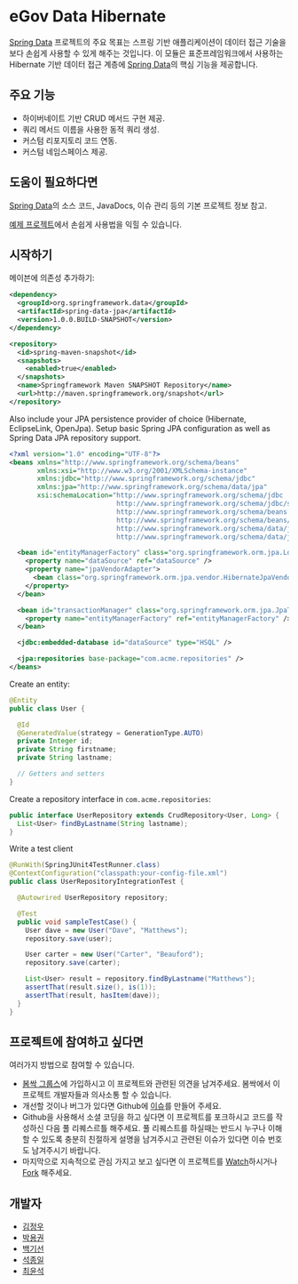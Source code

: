 # eGov Data Hibernate #

[Spring Data](http://www.springsource.org/spring-data) 프로젝트의 주요 목표는 스프링 기반 애플리케이션이 데이터 접근 기술을 보다 손쉽게 사용할 수 있게 해주는 것입니다. 이 모듈은 표준프레임워크에서 사용하는 Hibernate 기반 데이터 접근 계층에 [Spring Data](http://www.springsource.org/spring-data)의 핵심 기능을 제공합니다.

## 주요 기능 ##

* 하이버네이트 기반 CRUD 메서드 구현 제공.
* 쿼리 메서드 이름을 사용한 동적 쿼리 생성.
* 커스텀 리포지토리 코드 연동.
* 커스텀 네임스페이스 제공.

## 도움이 필요하다면 ##

[Spring Data](http://www.springsource.org/spring-data)의 소스 코드, JavaDocs, 이슈 관리 등의 기본 프로젝트 정보 참고.

[예제 프로젝트](https://github.com/spring-sprout/egov-data/tree/master/egov-data-hibernate-sample)에서 손쉽게 사용법을 익힐 수 있습니다.

## 시작하기 ##

메이븐에 의존성 추가하기:
```xml
<dependency>
  <groupId>org.springframework.data</groupId>
  <artifactId>spring-data-jpa</artifactId>
  <version>1.0.0.BUILD-SNAPSHOT</version>
</dependency>

<repository>
  <id>spring-maven-snapshot</id>
  <snapshots>
    <enabled>true</enabled>
  </snapshots>
  <name>Springframework Maven SNAPSHOT Repository</name>
  <url>http://maven.springframework.org/snapshot</url>
</repository>
```

Also include your JPA persistence provider of choice (Hibernate, EclipseLink, OpenJpa). Setup basic Spring JPA configuration as well as Spring Data JPA repository support.

```xml
<?xml version="1.0" encoding="UTF-8"?>
<beans xmlns="http://www.springframework.org/schema/beans"
       xmlns:xsi="http://www.w3.org/2001/XMLSchema-instance"
       xmlns:jdbc="http://www.springframework.org/schema/jdbc"
       xmlns:jpa="http://www.springframework.org/schema/data/jpa"
       xsi:schemaLocation="http://www.springframework.org/schema/jdbc
                           http://www.springframework.org/schema/jdbc/spring-jdbc.xsd
                           http://www.springframework.org/schema/beans
                           http://www.springframework.org/schema/beans/spring-beans.xsd
                           http://www.springframework.org/schema/data/jpa
                           http://www.springframework.org/schema/data/jpa/spring-jpa.xsd">

  <bean id="entityManagerFactory" class="org.springframework.orm.jpa.LocalContainerEntityManagerFactoryBean">
    <property name="dataSource" ref="dataSource" />
    <property name="jpaVendorAdapter">
      <bean class="org.springframework.orm.jpa.vendor.HibernateJpaVendorAdapter" />
    </property>
  </bean>

  <bean id="transactionManager" class="org.springframework.orm.jpa.JpaTransactionManager">
    <property name="entityManagerFactory" ref="entityManagerFactory" />
  </bean>

  <jdbc:embedded-database id="dataSource" type="HSQL" />

  <jpa:repositories base-package="com.acme.repositories" />
</beans>
```

Create an entity:

```java
@Entity
public class User {

  @Id
  @GeneratedValue(strategy = GenerationType.AUTO)
  private Integer id;
  private String firstname;
  private String lastname;

  // Getters and setters
}
```

Create a repository interface in `com.acme.repositories`:

```java
public interface UserRepository extends CrudRepository<User, Long> {
  List<User> findByLastname(String lastname);
}
```

Write a test client

```java
@RunWith(SpringJUnit4TestRunner.class)
@ContextConfiguration("classpath:your-config-file.xml")
public class UserRepositoryIntegrationTest {

  @Autowrired UserRepository repository;

  @Test
  public void sampleTestCase() {
    User dave = new User("Dave", "Matthews");
    repository.save(user);

    User carter = new User("Carter", "Beauford");
    repository.save(carter);

    List<User> result = repository.findByLastname("Matthews");
    assertThat(result.size(), is(1));
    assertThat(result, hasItem(dave));
  }
}
```

## 프로젝트에 참여하고 싶다면 ##

여러가지 방법으로 참여할 수 있습니다.

* [봄싹 그룹스](https://groups.google.com/forum/?fromgroups#!forum/springsprout)에 가입하시고 이 프로젝트와 관련된 의견을 남겨주세요. 봄싹에서 이 프로젝트 개발자들과 의사소통 할 수 있습니다.
* 개선할 것이나 버그가 있다면 Github에 [이슈](https://github.com/spring-sprout/egov-data/issues)를 만들어 주세요.
* Github을 사용해서 소셜 코딩을 하고 싶다면 이 프로젝트를 포크하시고 코드를 작성하신 다음 풀 리퀘스르틀 해주세요. 풀 리퀘스트를 하실때는 반드시 누구나 이해할 수 있도록 충분히 친절하게 설명을 남겨주시고 관련된 이슈가 있다면 이슈 번호도 남겨주시기 바랍니다.
* 마지막으로 지속적으로 관심 가지고 보고 싶다면 이 프로젝트를 [Watch](https://github.com/spring-sprout/egov-data/toggle_watch)하시거나 [Fork](https://github.com/spring-sprout/egov-data/fork_select) 해주세요.

## 개발자 ##

* [김정우](https://github.com/miracle0k)
* [박용권](https://github.com/arawn)
* [백기선](https://github.com/keesun)
* [석종일](https://github.com/miracle0k)
* [최윤석](https://github.com/ethdemor)